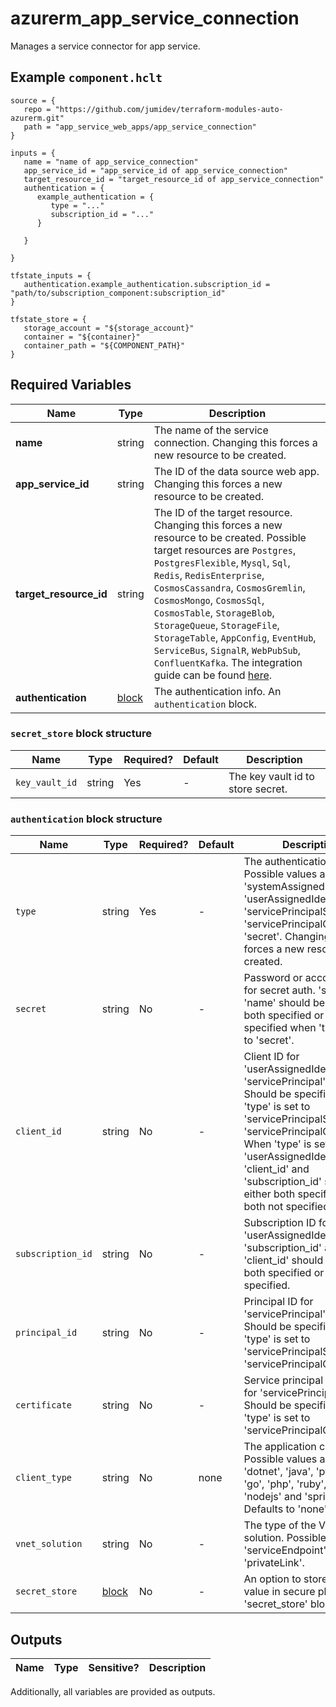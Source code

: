 # azurerm_app_service_connection

Manages a service connector for app service.

## Example `component.hclt`

```hcl
source = {
   repo = "https://github.com/jumidev/terraform-modules-auto-azurerm.git" 
   path = "app_service_web_apps/app_service_connection" 
}

inputs = {
   name = "name of app_service_connection" 
   app_service_id = "app_service_id of app_service_connection" 
   target_resource_id = "target_resource_id of app_service_connection" 
   authentication = {
      example_authentication = {
         type = "..."   
         subscription_id = "..."   
      }
  
   }
 
}

tfstate_inputs = {
   authentication.example_authentication.subscription_id = "path/to/subscription_component:subscription_id" 
}

tfstate_store = {
   storage_account = "${storage_account}" 
   container = "${container}" 
   container_path = "${COMPONENT_PATH}" 
}

```

## Required Variables

| Name | Type |  Description |
| ---- | --------- |  ----------- |
| **name** | string |  The name of the service connection. Changing this forces a new resource to be created. | 
| **app_service_id** | string |  The ID of the data source web app. Changing this forces a new resource to be created. | 
| **target_resource_id** | string |  The ID of the target resource. Changing this forces a new resource to be created. Possible target resources are `Postgres`, `PostgresFlexible`, `Mysql`, `Sql`, `Redis`, `RedisEnterprise`, `CosmosCassandra`, `CosmosGremlin`, `CosmosMongo`, `CosmosSql`, `CosmosTable`, `StorageBlob`, `StorageQueue`, `StorageFile`, `StorageTable`, `AppConfig`, `EventHub`, `ServiceBus`, `SignalR`, `WebPubSub`, `ConfluentKafka`. The integration guide can be found [here](https://learn.microsoft.com/en-us/azure/service-connector/how-to-integrate-postgres). | 
| **authentication** | [block](#authentication-block-structure) |  The authentication info. An `authentication` block. | 

### `secret_store` block structure

| Name | Type | Required? | Default | Description |
| ---- | ---- | --------- | ------- | ----------- |
| `key_vault_id` | string | Yes | - | The key vault id to store secret. |

### `authentication` block structure

| Name | Type | Required? | Default | Description |
| ---- | ---- | --------- | ------- | ----------- |
| `type` | string | Yes | - | The authentication type. Possible values are 'systemAssignedIdentity', 'userAssignedIdentity', 'servicePrincipalSecret', 'servicePrincipalCertificate', 'secret'. Changing this forces a new resource to be created. |
| `secret` | string | No | - | Password or account key for secret auth. 'secret' and 'name' should be either both specified or both not specified when 'type' is set to 'secret'. |
| `client_id` | string | No | - | Client ID for 'userAssignedIdentity' or 'servicePrincipal' auth. Should be specified when 'type' is set to 'servicePrincipalSecret' or 'servicePrincipalCertificate'. When 'type' is set to 'userAssignedIdentity', 'client_id' and 'subscription_id' should be either both specified or both not specified. |
| `subscription_id` | string | No | - | Subscription ID for 'userAssignedIdentity'. 'subscription_id' and 'client_id' should be either both specified or both not specified. |
| `principal_id` | string | No | - | Principal ID for 'servicePrincipal' auth. Should be specified when 'type' is set to 'servicePrincipalSecret' or 'servicePrincipalCertificate'. |
| `certificate` | string | No | - | Service principal certificate for 'servicePrincipal' auth. Should be specified when 'type' is set to 'servicePrincipalCertificate'. |
| `client_type` | string | No | none | The application client type. Possible values are 'none', 'dotnet', 'java', 'python', 'go', 'php', 'ruby', 'django', 'nodejs' and 'springBoot'. Defaults to 'none'. |
| `vnet_solution` | string | No | - | The type of the VNet solution. Possible values are 'serviceEndpoint', 'privateLink'. |
| `secret_store` | [block](#authentication-block-structure) | No | - | An option to store secret value in secure place. An 'secret_store' block. |



## Outputs

| Name | Type | Sensitive? | Description |
| ---- | ---- | --------- | --------- |

Additionally, all variables are provided as outputs.
